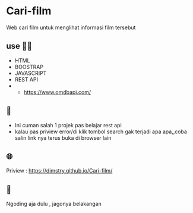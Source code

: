 # Cari-film
Web cari film untuk menglihat informasi film tersebut
## use 👨‍💻
* HTML
* BOOSTRAP
* JAVASCRIPT
* REST API
* * https://www.omdbapi.com/
## 📝
* Ini cuman salah 1 projek pas belajar rest api
* kalau pas priview error/di klik tombol search gak terjadi apa apa,,coba salin link nya terus buka di browser lain
## 🌐
Priview : https://dimstry.github.io/Cari-film/
## 💙
Ngoding aja dulu , jagonya belakangan
